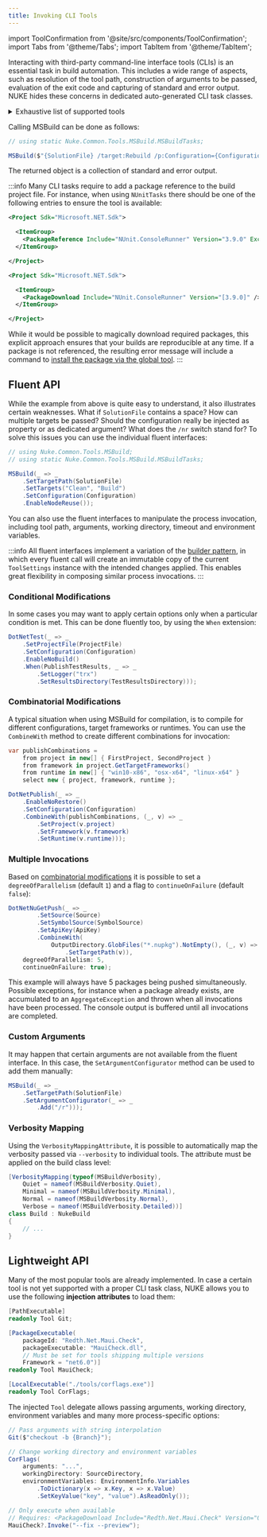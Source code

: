 ```yaml
---
title: Invoking CLI Tools
---
```


import ToolConfirmation from '@site/src/components/ToolConfirmation';
import Tabs from '@theme/Tabs';
import TabItem from '@theme/TabItem';

<ToolConfirmation />

Interacting with third-party command-line interface tools (CLIs) is an essential task in build automation. This includes a wide range of aspects, such as resolution of the tool path, construction of arguments to be passed, evaluation of the exit code and capturing of standard and error output. NUKE hides these concerns in dedicated auto-generated CLI task classes.

<details>
<summary>Exhaustive list of supported tools</summary>

| Tool                                                                                                      | Supported Commands                                                                                                                                                                                                                                                                                                                                                                                                                                                                                                                                                                                                                                                                                                                                                                                                                                                                                                                                                                                                                                                                                                                                                                                                                                                                                                                                                                                                                                                                                                                                                                                                                                                                                                                                                                                                                                                                                                                                                                                                                                                                                                                                                                                                                                                                                                                                                                                                                                                                                                                                                                                                                                                                                                                                                                                                 |
|:----------------------------------------------------------------------------------------------------------|:-------------------------------------------------------------------------------------------------------------------------------------------------------------------------------------------------------------------------------------------------------------------------------------------------------------------------------------------------------------------------------------------------------------------------------------------------------------------------------------------------------------------------------------------------------------------------------------------------------------------------------------------------------------------------------------------------------------------------------------------------------------------------------------------------------------------------------------------------------------------------------------------------------------------------------------------------------------------------------------------------------------------------------------------------------------------------------------------------------------------------------------------------------------------------------------------------------------------------------------------------------------------------------------------------------------------------------------------------------------------------------------------------------------------------------------------------------------------------------------------------------------------------------------------------------------------------------------------------------------------------------------------------------------------------------------------------------------------------------------------------------------------------------------------------------------------------------------------------------------------------------------------------------------------------------------------------------------------------------------------------------------------------------------------------------------------------------------------------------------------------------------------------------------------------------------------------------------------------------------------------------------------------------------------------------------------------------------------------------------------------------------------------------------------------------------------------------------------------------------------------------------------------------------------------------------------------------------------------------------------------------------------------------------------------------------------------------------------------------------------------------------------------------------------------------------------|
| [AzureSignTool](https://github.com/vcsjones/AzureSignTool)                                                | `sign`                                                                                                                                                                                                                                                                                                                                                                                                                                                                                                                                                                                                                                                                                                                                                                                                                                                                                                                                                                                                                                                                                                                                                                                                                                                                                                                                                                                                                                                                                                                                                                                                                                                                                                                                                                                                                                                                                                                                                                                                                                                                                                                                                                                                                                                                                                                                                                                                                                                                                                                                                                                                                                                                                                                                                                                                             |
| [BenchmarkDotNet](https://benchmarkdotnet.org/)                                                           | _Single top-level command_                                                                                                                                                                                                                                                                                                                                                                                                                                                                                                                                                                                                                                                                                                                                                                                                                                                                                                                                                                                                                                                                                                                                                                                                                                                                                                                                                                                                                                                                                                                                                                                                                                                                                                                                                                                                                                                                                                                                                                                                                                                                                                                                                                                                                                                                                                                                                                                                                                                                                                                                                                                                                                                                                                                                                                                         |
| [Boots](https://github.com/jonathanpeppers/boots)                                                         | _Single top-level command_                                                                                                                                                                                                                                                                                                                                                                                                                                                                                                                                                                                                                                                                                                                                                                                                                                                                                                                                                                                                                                                                                                                                                                                                                                                                                                                                                                                                                                                                                                                                                                                                                                                                                                                                                                                                                                                                                                                                                                                                                                                                                                                                                                                                                                                                                                                                                                                                                                                                                                                                                                                                                                                                                                                                                                                         |
| [Chocolatey](https://chocolatey.org/)                                                                     | `find`, `list`, `new`, `outdated`, `pack`, `push`, `search`                                                                                                                                                                                                                                                                                                                                                                                                                                                                                                                                                                                                                                                                                                                                                                                                                                                                                                                                                                                                                                                                                                                                                                                                                                                                                                                                                                                                                                                                                                                                                                                                                                                                                                                                                                                                                                                                                                                                                                                                                                                                                                                                                                                                                                                                                                                                                                                                                                                                                                                                                                                                                                                                                                                                                        |
| [CloudFoundry](https://docs.cloudfoundry.org/cf-cli/cf-help.html)                                         | `api`, `auth`, `bind-service`, `bind-service`, `create-route`, `create-service`, `create-space`, `cups`, `curl`, `delete`, `delete-service`, `delete-space`, `login`, `map-route`, `push`, `restage`, `restart`, `scale -f`, `service`, `set-env`, `set-env`, `start`, `stop`, `target`, `unmap-route`                                                                                                                                                                                                                                                                                                                                                                                                                                                                                                                                                                                                                                                                                                                                                                                                                                                                                                                                                                                                                                                                                                                                                                                                                                                                                                                                                                                                                                                                                                                                                                                                                                                                                                                                                                                                                                                                                                                                                                                                                                                                                                                                                                                                                                                                                                                                                                                                                                                                                                             |
| [Codecov](https://about.codecov.io/)                                                                      | _Single top-level command_                                                                                                                                                                                                                                                                                                                                                                                                                                                                                                                                                                                                                                                                                                                                                                                                                                                                                                                                                                                                                                                                                                                                                                                                                                                                                                                                                                                                                                                                                                                                                                                                                                                                                                                                                                                                                                                                                                                                                                                                                                                                                                                                                                                                                                                                                                                                                                                                                                                                                                                                                                                                                                                                                                                                                                                         |
| [CodeMetrics](https://docs.microsoft.com/en-us/visualstudio/code-quality/code-metrics-values)             | _Single top-level command_                                                                                                                                                                                                                                                                                                                                                                                                                                                                                                                                                                                                                                                                                                                                                                                                                                                                                                                                                                                                                                                                                                                                                                                                                                                                                                                                                                                                                                                                                                                                                                                                                                                                                                                                                                                                                                                                                                                                                                                                                                                                                                                                                                                                                                                                                                                                                                                                                                                                                                                                                                                                                                                                                                                                                                                         |
| [CorFlags](https://docs.microsoft.com/en-us/dotnet/framework/tools/corflags-exe-corflags-conversion-tool) | _Single top-level command_                                                                                                                                                                                                                                                                                                                                                                                                                                                                                                                                                                                                                                                                                                                                                                                                                                                                                                                                                                                                                                                                                                                                                                                                                                                                                                                                                                                                                                                                                                                                                                                                                                                                                                                                                                                                                                                                                                                                                                                                                                                                                                                                                                                                                                                                                                                                                                                                                                                                                                                                                                                                                                                                                                                                                                                         |
| [CoverallsNet](https://coverallsnet.readthedocs.io)                                                       | _Single top-level command_                                                                                                                                                                                                                                                                                                                                                                                                                                                                                                                                                                                                                                                                                                                                                                                                                                                                                                                                                                                                                                                                                                                                                                                                                                                                                                                                                                                                                                                                                                                                                                                                                                                                                                                                                                                                                                                                                                                                                                                                                                                                                                                                                                                                                                                                                                                                                                                                                                                                                                                                                                                                                                                                                                                                                                                         |
| [Coverlet](https://github.com/tonerdo/coverlet/)                                                          | _Single top-level command_                                                                                                                                                                                                                                                                                                                                                                                                                                                                                                                                                                                                                                                                                                                                                                                                                                                                                                                                                                                                                                                                                                                                                                                                                                                                                                                                                                                                                                                                                                                                                                                                                                                                                                                                                                                                                                                                                                                                                                                                                                                                                                                                                                                                                                                                                                                                                                                                                                                                                                                                                                                                                                                                                                                                                                                         |
| [DocFX](https://dotnet.github.io/docfx/)                                                                  | `build`, `dependency`, `download`, `help`, `init`, `merge`, `metadata`, `pdf`, `serve`, `template`                                                                                                                                                                                                                                                                                                                                                                                                                                                                                                                                                                                                                                                                                                                                                                                                                                                                                                                                                                                                                                                                                                                                                                                                                                                                                                                                                                                                                                                                                                                                                                                                                                                                                                                                                                                                                                                                                                                                                                                                                                                                                                                                                                                                                                                                                                                                                                                                                                                                                                                                                                                                                                                                                                                 |
| [Docker](https://www.docker.com/)                                                                         | `attach`, `build`, `builder`, `builder build`, `builder prune`, `buildx build`, `checkpoint`, `checkpoint create`, `checkpoint ls`, `checkpoint rm`, `commit`, `config`, `config create`, `config inspect`, `config ls`, `config rm`, `container`, `container attach`, `container commit`, `container create`, `container diff`, `container exec`, `container export`, `container inspect`, `container kill`, `container logs`, `container ls`, `container pause`, `container port`, `container prune`, `container rename`, `container restart`, `container rm`, `container run`, `container start`, `container stats`, `container stop`, `container top [ps`, `container unpause`, `container update`, `container wait`, `context`, `context create`, `context export`, `context import`, `context inspect`, `context ls`, `context rm`, `context update`, `context use`, `create`, `deploy`, `diff`, `engine`, `engine activate`, `engine check`, `engine update`, `events`, `exec`, `export`, `history`, `image`, `image build`, `image history`, `image import`, `image inspect`, `image load`, `image ls`, `image prune`, `image pull`, `image push`, `image rm`, `image save`, `image tag`, `images`, `import`, `info`, `inspect`, `kill`, `load`, `login`, `logout`, `logs`, `manifest`, `manifest annotate`, `manifest create`, `manifest inspect`, `manifest push`, `network`, `network connect`, `network create`, `network disconnect`, `network inspect`, `network ls`, `network prune`, `network rm`, `node`, `node demote`, `node inspect`, `node ls`, `node promote`, `node ps`, `node rm`, `node update`, `pause`, `plugin`, `plugin create`, `plugin disable`, `plugin enable`, `plugin inspect`, `plugin install`, `plugin ls`, `plugin push`, `plugin rm`, `plugin set`, `plugin upgrade`, `port`, `ps`, `pull`, `push`, `rename`, `restart`, `rm`, `rmi`, `run`, `save`, `search`, `secret`, `secret create`, `secret inspect`, `secret ls`, `secret rm`, `service`, `service create`, `service inspect`, `service logs`, `service ls`, `service ps`, `service rm`, `service rollback`, `service scale`, `service update`, `stack`, `stack deploy`, `stack ls`, `stack ps`, `stack rm`, `stack services`, `start`, `stats`, `stop`, `swarm`, `swarm ca`, `swarm init`, `swarm join HOST:PORT`, `swarm join-token`, `swarm leave`, `swarm unlock`, `swarm unlock-key`, `swarm update`, `system`, `system df`, `system events`, `system info`, `system prune`, `tag`, `top [ps`, `trust`, `trust inspect`, `trust key`, `trust key generate`, `trust key load`, `trust revoke`, `trust sign IMAGE:TAG`, `trust signer`, `trust signer add`, `trust signer remove`, `unpause`, `update`, `version`, `volume`, `volume create`, `volume inspect`, `volume ls`, `volume prune`, `volume rm`, `wait` |
| [DotCover](https://www.jetbrains.com/dotcover)                                                            | `analyse`, `cover`, `delete`, `dotnet`, `merge`, `report`, `zip`                                                                                                                                                                                                                                                                                                                                                                                                                                                                                                                                                                                                                                                                                                                                                                                                                                                                                                                                                                                                                                                                                                                                                                                                                                                                                                                                                                                                                                                                                                                                                                                                                                                                                                                                                                                                                                                                                                                                                                                                                                                                                                                                                                                                                                                                                                                                                                                                                                                                                                                                                                                                                                                                                                                                                   |
| [DotNet](https://docs.microsoft.com/en-us/dotnet/core/tools/)                                             | `build`, `clean`, `msbuild`, `nuget add source`, `nuget push`, `pack`, `publish`, `restore`, `run`, `test`, `tool install`, `tool restore`, `tool uninstall`, `tool update`                                                                                                                                                                                                                                                                                                                                                                                                                                                                                                                                                                                                                                                                                                                                                                                                                                                                                                                                                                                                                                                                                                                                                                                                                                                                                                                                                                                                                                                                                                                                                                                                                                                                                                                                                                                                                                                                                                                                                                                                                                                                                                                                                                                                                                                                                                                                                                                                                                                                                                                                                                                                                                        |
| [EntityFramework](https://docs.microsoft.com/en-us/ef/core/miscellaneous/cli/dotnet)                      | `ef database drop`, `ef database update`, `ef dbcontext info`, `ef dbcontext list`, `ef dbcontext scaffold`, `ef dbcontext script`, `ef migrations add`, `ef migrations list`, `ef migrations remove`, `ef migrations script`                                                                                                                                                                                                                                                                                                                                                                                                                                                                                                                                                                                                                                                                                                                                                                                                                                                                                                                                                                                                                                                                                                                                                                                                                                                                                                                                                                                                                                                                                                                                                                                                                                                                                                                                                                                                                                                                                                                                                                                                                                                                                                                                                                                                                                                                                                                                                                                                                                                                                                                                                                                      |
| [Fixie](https://fixie.github.io/)                                                                         | _Single top-level command_                                                                                                                                                                                                                                                                                                                                                                                                                                                                                                                                                                                                                                                                                                                                                                                                                                                                                                                                                                                                                                                                                                                                                                                                                                                                                                                                                                                                                                                                                                                                                                                                                                                                                                                                                                                                                                                                                                                                                                                                                                                                                                                                                                                                                                                                                                                                                                                                                                                                                                                                                                                                                                                                                                                                                                                         |
| [GitLink](https://github.com/GitTools/GitLink/)                                                           | _Single top-level command_                                                                                                                                                                                                                                                                                                                                                                                                                                                                                                                                                                                                                                                                                                                                                                                                                                                                                                                                                                                                                                                                                                                                                                                                                                                                                                                                                                                                                                                                                                                                                                                                                                                                                                                                                                                                                                                                                                                                                                                                                                                                                                                                                                                                                                                                                                                                                                                                                                                                                                                                                                                                                                                                                                                                                                                         |
| [GitReleaseManager](https://gitreleasemanager.readthedocs.io)                                             | `addasset`, `close`, `create`, `export`, `publish`                                                                                                                                                                                                                                                                                                                                                                                                                                                                                                                                                                                                                                                                                                                                                                                                                                                                                                                                                                                                                                                                                                                                                                                                                                                                                                                                                                                                                                                                                                                                                                                                                                                                                                                                                                                                                                                                                                                                                                                                                                                                                                                                                                                                                                                                                                                                                                                                                                                                                                                                                                                                                                                                                                                                                                 |
| [GitVersion](http://gitversion.readthedocs.io/en/stable/)                                                 | _Single top-level command_                                                                                                                                                                                                                                                                                                                                                                                                                                                                                                                                                                                                                                                                                                                                                                                                                                                                                                                                                                                                                                                                                                                                                                                                                                                                                                                                                                                                                                                                                                                                                                                                                                                                                                                                                                                                                                                                                                                                                                                                                                                                                                                                                                                                                                                                                                                                                                                                                                                                                                                                                                                                                                                                                                                                                                                         |
| [Helm](https://helm.sh/)                                                                                  | `completion`, `create`, `delete`, `dependency build`, `dependency list`, `dependency update`, `fetch`, `get`, `get hooks`, `get manifest`, `get notes`, `get values`, `history`, `home`, `init`, `inspect`, `inspect chart`, `inspect readme`, `inspect values`, `install`, `lint`, `list`, `package`, `plugin install`, `plugin list`, `plugin remove`, `plugin update`, `repo add`, `repo index`, `repo list`, `repo remove`, `repo update`, `reset`, `rollback`, `search`, `serve`, `status`, `template`, `test`, `upgrade`, `verify`, `version`                                                                                                                                                                                                                                                                                                                                                                                                                                                                                                                                                                                                                                                                                                                                                                                                                                                                                                                                                                                                                                                                                                                                                                                                                                                                                                                                                                                                                                                                                                                                                                                                                                                                                                                                                                                                                                                                                                                                                                                                                                                                                                                                                                                                                                                                |
| [ILRepack](https://github.com/gluck/il-repack#readme)                                                     | _Single top-level command_                                                                                                                                                                                                                                                                                                                                                                                                                                                                                                                                                                                                                                                                                                                                                                                                                                                                                                                                                                                                                                                                                                                                                                                                                                                                                                                                                                                                                                                                                                                                                                                                                                                                                                                                                                                                                                                                                                                                                                                                                                                                                                                                                                                                                                                                                                                                                                                                                                                                                                                                                                                                                                                                                                                                                                                         |
| [InnoSetup](http://www.jrsoftware.org/isinfo.php)                                                         | _Single top-level command_                                                                                                                                                                                                                                                                                                                                                                                                                                                                                                                                                                                                                                                                                                                                                                                                                                                                                                                                                                                                                                                                                                                                                                                                                                                                                                                                                                                                                                                                                                                                                                                                                                                                                                                                                                                                                                                                                                                                                                                                                                                                                                                                                                                                                                                                                                                                                                                                                                                                                                                                                                                                                                                                                                                                                                                         |
| [Kubernetes](https://kubernetes.io/)                                                                      | `alpha`, `annotate`, `api-resources`, `api-versions`, `apply`, `apply -k`, `attach`, `auth`, `autoscale`, `certificate`, `cluster-info`, `completion`, `config`, `convert`, `cordon`, `cp`, `create`, `delete`, `describe`, `drain`, `edit`, `exec`, `explain`, `expose`, `get`, `kubectl`, `label`, `logs`, `options`, `patch`, `plugin`, `port-forward`, `proxy`, `replace`, `rolling-update`, `rollout`, `run`, `run-container`, `scale`, `set`, `taint`, `top`, `uncordon`, `version`, `wait`                                                                                                                                                                                                                                                                                                                                                                                                                                                                                                                                                                                                                                                                                                                                                                                                                                                                                                                                                                                                                                                                                                                                                                                                                                                                                                                                                                                                                                                                                                                                                                                                                                                                                                                                                                                                                                                                                                                                                                                                                                                                                                                                                                                                                                                                                                                  |
| [MauiCheck](https://github.com/Redth/dotnet-maui-check)                                                   | `config`                                                                                                                                                                                                                                                                                                                                                                                                                                                                                                                                                                                                                                                                                                                                                                                                                                                                                                                                                                                                                                                                                                                                                                                                                                                                                                                                                                                                                                                                                                                                                                                                                                                                                                                                                                                                                                                                                                                                                                                                                                                                                                                                                                                                                                                                                                                                                                                                                                                                                                                                                                                                                                                                                                                                                                                                           |
| [MinVer](https://github.com/adamralph/minver)                                                             | _Single top-level command_                                                                                                                                                                                                                                                                                                                                                                                                                                                                                                                                                                                                                                                                                                                                                                                                                                                                                                                                                                                                                                                                                                                                                                                                                                                                                                                                                                                                                                                                                                                                                                                                                                                                                                                                                                                                                                                                                                                                                                                                                                                                                                                                                                                                                                                                                                                                                                                                                                                                                                                                                                                                                                                                                                                                                                                         |
| [MSBuild](https://msdn.microsoft.com/en-us/library/ms164311.aspx)                                         | _Single top-level command_                                                                                                                                                                                                                                                                                                                                                                                                                                                                                                                                                                                                                                                                                                                                                                                                                                                                                                                                                                                                                                                                                                                                                                                                                                                                                                                                                                                                                                                                                                                                                                                                                                                                                                                                                                                                                                                                                                                                                                                                                                                                                                                                                                                                                                                                                                                                                                                                                                                                                                                                                                                                                                                                                                                                                                                         |
| [MSpec](https://github.com/machine/machine.specifications)                                                | _Single top-level command_                                                                                                                                                                                                                                                                                                                                                                                                                                                                                                                                                                                                                                                                                                                                                                                                                                                                                                                                                                                                                                                                                                                                                                                                                                                                                                                                                                                                                                                                                                                                                                                                                                                                                                                                                                                                                                                                                                                                                                                                                                                                                                                                                                                                                                                                                                                                                                                                                                                                                                                                                                                                                                                                                                                                                                                         |
| [NerdbankGitVersioning](https://github.com/AArnott/Nerdbank.GitVersioning)                                | `cloud`, `get-commits`, `get-version`, `install`, `prepare-release`, `set-version`, `tag`                                                                                                                                                                                                                                                                                                                                                                                                                                                                                                                                                                                                                                                                                                                                                                                                                                                                                                                                                                                                                                                                                                                                                                                                                                                                                                                                                                                                                                                                                                                                                                                                                                                                                                                                                                                                                                                                                                                                                                                                                                                                                                                                                                                                                                                                                                                                                                                                                                                                                                                                                                                                                                                                                                                          |
| [Netlify](https://docs.netlify.com/cli/get-started/)                                                      | `netlify deploy`, `netlify sites:create`, `netlify sites:delete`                                                                                                                                                                                                                                                                                                                                                                                                                                                                                                                                                                                                                                                                                                                                                                                                                                                                                                                                                                                                                                                                                                                                                                                                                                                                                                                                                                                                                                                                                                                                                                                                                                                                                                                                                                                                                                                                                                                                                                                                                                                                                                                                                                                                                                                                                                                                                                                                                                                                                                                                                                                                                                                                                                                                                   |
| [Npm](https://www.npmjs.com/)                                                                             | `ci`, `install`, `run`                                                                                                                                                                                                                                                                                                                                                                                                                                                                                                                                                                                                                                                                                                                                                                                                                                                                                                                                                                                                                                                                                                                                                                                                                                                                                                                                                                                                                                                                                                                                                                                                                                                                                                                                                                                                                                                                                                                                                                                                                                                                                                                                                                                                                                                                                                                                                                                                                                                                                                                                                                                                                                                                                                                                                                                             |
| [NSwag](https://github.com/RSuter/NSwag)                                                                  | `aspnetcore2openapi`, `aspnetcore2swagger`, `jsonschema2csclient`, `jsonschema2tsclient`, `list-controllers`, `list-types`, `new`, `openapi2csclient`, `openapi2cscontroller`, `openapi2tsclient`, `run`, `swagger2csclient`, `swagger2cscontroller`, `swagger2tsclient`, `types2openapi`, `types2swagger`, `version`, `webapi2openapi`, `webapi2swagger`                                                                                                                                                                                                                                                                                                                                                                                                                                                                                                                                                                                                                                                                                                                                                                                                                                                                                                                                                                                                                                                                                                                                                                                                                                                                                                                                                                                                                                                                                                                                                                                                                                                                                                                                                                                                                                                                                                                                                                                                                                                                                                                                                                                                                                                                                                                                                                                                                                                          |
| [NuGet](https://docs.microsoft.com/en-us/nuget/tools/nuget-exe-cli-reference)                             | `install`, `pack`, `push`, `restore`, `sources add`, `sources disable`, `sources enable`, `sources list`, `sources remove`, `sources update`                                                                                                                                                                                                                                                                                                                                                                                                                                                                                                                                                                                                                                                                                                                                                                                                                                                                                                                                                                                                                                                                                                                                                                                                                                                                                                                                                                                                                                                                                                                                                                                                                                                                                                                                                                                                                                                                                                                                                                                                                                                                                                                                                                                                                                                                                                                                                                                                                                                                                                                                                                                                                                                                       |
| [NUnit](https://www.nunit.org/)                                                                           | _Single top-level command_                                                                                                                                                                                                                                                                                                                                                                                                                                                                                                                                                                                                                                                                                                                                                                                                                                                                                                                                                                                                                                                                                                                                                                                                                                                                                                                                                                                                                                                                                                                                                                                                                                                                                                                                                                                                                                                                                                                                                                                                                                                                                                                                                                                                                                                                                                                                                                                                                                                                                                                                                                                                                                                                                                                                                                                         |
| [Octopus](https://octopus.com/)                                                                           | `build-information`, `create-release`, `deploy-release`, `pack`, `push`                                                                                                                                                                                                                                                                                                                                                                                                                                                                                                                                                                                                                                                                                                                                                                                                                                                                                                                                                                                                                                                                                                                                                                                                                                                                                                                                                                                                                                                                                                                                                                                                                                                                                                                                                                                                                                                                                                                                                                                                                                                                                                                                                                                                                                                                                                                                                                                                                                                                                                                                                                                                                                                                                                                                            |
| [OctoVersion](https://github.com/OctopusDeploy/OctoVersion)                                               | `octoversion`, `octoversion`                                                                                                                                                                                                                                                                                                                                                                                                                                                                                                                                                                                                                                                                                                                                                                                                                                                                                                                                                                                                                                                                                                                                                                                                                                                                                                                                                                                                                                                                                                                                                                                                                                                                                                                                                                                                                                                                                                                                                                                                                                                                                                                                                                                                                                                                                                                                                                                                                                                                                                                                                                                                                                                                                                                                                                                       |
| [OpenCover](https://github.com/OpenCover/opencover)                                                       | _Single top-level command_                                                                                                                                                                                                                                                                                                                                                                                                                                                                                                                                                                                                                                                                                                                                                                                                                                                                                                                                                                                                                                                                                                                                                                                                                                                                                                                                                                                                                                                                                                                                                                                                                                                                                                                                                                                                                                                                                                                                                                                                                                                                                                                                                                                                                                                                                                                                                                                                                                                                                                                                                                                                                                                                                                                                                                                         |
| [Paket](https://fsprojects.github.io/paket)                                                               | `pack`, `push`, `restore`, `update`                                                                                                                                                                                                                                                                                                                                                                                                                                                                                                                                                                                                                                                                                                                                                                                                                                                                                                                                                                                                                                                                                                                                                                                                                                                                                                                                                                                                                                                                                                                                                                                                                                                                                                                                                                                                                                                                                                                                                                                                                                                                                                                                                                                                                                                                                                                                                                                                                                                                                                                                                                                                                                                                                                                                                                                |
| [PowerShell](https://docs.microsoft.com/en-us/powershell/)                                                | _Single top-level command_                                                                                                                                                                                                                                                                                                                                                                                                                                                                                                                                                                                                                                                                                                                                                                                                                                                                                                                                                                                                                                                                                                                                                                                                                                                                                                                                                                                                                                                                                                                                                                                                                                                                                                                                                                                                                                                                                                                                                                                                                                                                                                                                                                                                                                                                                                                                                                                                                                                                                                                                                                                                                                                                                                                                                                                         |
| [Pulumi](https://www.pulumi.com/)                                                                         | `config`, `config cp`, `config get`, `config refresh`, `config rm`, `config set`, `destroy`, `new`, `preview`, `stack`, `stack change-secrets-provider`, `stack export`, `stack graph`, `stack history`, `stack import`, `stack init`, `stack ls`, `stack output`, `stack rename`, `stack rm`, `stack select`, `stack tag get`, `stack tag ls`, `stack tag rm`, `stack tag set`, `up`                                                                                                                                                                                                                                                                                                                                                                                                                                                                                                                                                                                                                                                                                                                                                                                                                                                                                                                                                                                                                                                                                                                                                                                                                                                                                                                                                                                                                                                                                                                                                                                                                                                                                                                                                                                                                                                                                                                                                                                                                                                                                                                                                                                                                                                                                                                                                                                                                              |
| [ReportGenerator](https://github.com/danielpalme/ReportGenerator)                                         | _Single top-level command_                                                                                                                                                                                                                                                                                                                                                                                                                                                                                                                                                                                                                                                                                                                                                                                                                                                                                                                                                                                                                                                                                                                                                                                                                                                                                                                                                                                                                                                                                                                                                                                                                                                                                                                                                                                                                                                                                                                                                                                                                                                                                                                                                                                                                                                                                                                                                                                                                                                                                                                                                                                                                                                                                                                                                                                         |
| [ReSharper](https://www.jetbrains.com/help/resharper/ReSharper_Command_Line_Tools.html)                   | `cleanupcode`, `dupfinder`, `inspectcode`                                                                                                                                                                                                                                                                                                                                                                                                                                                                                                                                                                                                                                                                                                                                                                                                                                                                                                                                                                                                                                                                                                                                                                                                                                                                                                                                                                                                                                                                                                                                                                                                                                                                                                                                                                                                                                                                                                                                                                                                                                                                                                                                                                                                                                                                                                                                                                                                                                                                                                                                                                                                                                                                                                                                                                          |
| [SignClient](https://discoverdot.net/projects/sign-service)                                               | `sign`                                                                                                                                                                                                                                                                                                                                                                                                                                                                                                                                                                                                                                                                                                                                                                                                                                                                                                                                                                                                                                                                                                                                                                                                                                                                                                                                                                                                                                                                                                                                                                                                                                                                                                                                                                                                                                                                                                                                                                                                                                                                                                                                                                                                                                                                                                                                                                                                                                                                                                                                                                                                                                                                                                                                                                                                             |
| [SignTool](https://docs.microsoft.com/en-us/dotnet/framework/tools/signtool-exe)                          | `sign`                                                                                                                                                                                                                                                                                                                                                                                                                                                                                                                                                                                                                                                                                                                                                                                                                                                                                                                                                                                                                                                                                                                                                                                                                                                                                                                                                                                                                                                                                                                                                                                                                                                                                                                                                                                                                                                                                                                                                                                                                                                                                                                                                                                                                                                                                                                                                                                                                                                                                                                                                                                                                                                                                                                                                                                                             |
| [SonarScanner](https://www.sonarqube.org/)                                                                | `begin`, `end`                                                                                                                                                                                                                                                                                                                                                                                                                                                                                                                                                                                                                                                                                                                                                                                                                                                                                                                                                                                                                                                                                                                                                                                                                                                                                                                                                                                                                                                                                                                                                                                                                                                                                                                                                                                                                                                                                                                                                                                                                                                                                                                                                                                                                                                                                                                                                                                                                                                                                                                                                                                                                                                                                                                                                                                                     |
| [SpecFlow](https://specflow.org/)                                                                         | `buildserverrun`, `mstestexecutionreport`, `nunitexecutionreport`, `register`, `register`, `register`, `run`, `stepdefinitionreport`                                                                                                                                                                                                                                                                                                                                                                                                                                                                                                                                                                                                                                                                                                                                                                                                                                                                                                                                                                                                                                                                                                                                                                                                                                                                                                                                                                                                                                                                                                                                                                                                                                                                                                                                                                                                                                                                                                                                                                                                                                                                                                                                                                                                                                                                                                                                                                                                                                                                                                                                                                                                                                                                               |
| [Squirrel](https://github.com/Squirrel/Squirrel.Windows)                                                  | _Single top-level command_                                                                                                                                                                                                                                                                                                                                                                                                                                                                                                                                                                                                                                                                                                                                                                                                                                                                                                                                                                                                                                                                                                                                                                                                                                                                                                                                                                                                                                                                                                                                                                                                                                                                                                                                                                                                                                                                                                                                                                                                                                                                                                                                                                                                                                                                                                                                                                                                                                                                                                                                                                                                                                                                                                                                                                                         |
| [TestCloud](https://developer.xamarin.com/guides/testcloud/)                                              | `submit`                                                                                                                                                                                                                                                                                                                                                                                                                                                                                                                                                                                                                                                                                                                                                                                                                                                                                                                                                                                                                                                                                                                                                                                                                                                                                                                                                                                                                                                                                                                                                                                                                                                                                                                                                                                                                                                                                                                                                                                                                                                                                                                                                                                                                                                                                                                                                                                                                                                                                                                                                                                                                                                                                                                                                                                                           |
| [Unity](https://unity3d.com/)                                                                             | `-createManualActivationFile`, `-returnlicense`                                                                                                                                                                                                                                                                                                                                                                                                                                                                                                                                                                                                                                                                                                                                                                                                                                                                                                                                                                                                                                                                                                                                                                                                                                                                                                                                                                                                                                                                                                                                                                                                                                                                                                                                                                                                                                                                                                                                                                                                                                                                                                                                                                                                                                                                                                                                                                                                                                                                                                                                                                                                                                                                                                                                                                    |
| [VSTest](https://msdn.microsoft.com/en-us/library/jj155796.aspx)                                          | _Single top-level command_                                                                                                                                                                                                                                                                                                                                                                                                                                                                                                                                                                                                                                                                                                                                                                                                                                                                                                                                                                                                                                                                                                                                                                                                                                                                                                                                                                                                                                                                                                                                                                                                                                                                                                                                                                                                                                                                                                                                                                                                                                                                                                                                                                                                                                                                                                                                                                                                                                                                                                                                                                                                                                                                                                                                                                                         |
| [VSWhere](https://github.com/Microsoft/vswhere)                                                           | _Single top-level command_                                                                                                                                                                                                                                                                                                                                                                                                                                                                                                                                                                                                                                                                                                                                                                                                                                                                                                                                                                                                                                                                                                                                                                                                                                                                                                                                                                                                                                                                                                                                                                                                                                                                                                                                                                                                                                                                                                                                                                                                                                                                                                                                                                                                                                                                                                                                                                                                                                                                                                                                                                                                                                                                                                                                                                                         |
| [WebConfigTransformRunner](https://github.com/erichexter/WebConfigTransformRunner)                        | _Single top-level command_                                                                                                                                                                                                                                                                                                                                                                                                                                                                                                                                                                                                                                                                                                                                                                                                                                                                                                                                                                                                                                                                                                                                                                                                                                                                                                                                                                                                                                                                                                                                                                                                                                                                                                                                                                                                                                                                                                                                                                                                                                                                                                                                                                                                                                                                                                                                                                                                                                                                                                                                                                                                                                                                                                                                                                                         |
| [Xunit](https://xunit.github.io)                                                                          | _Single top-level command_                                                                                                                                                                                                                                                                                                                                                                                                                                                                                                                                                                                                                                                                                                                                                                                                                                                                                                                                                                                                                                                                                                                                                                                                                                                                                                                                                                                                                                                                                                                                                                                                                                                                                                                                                                                                                                                                                                                                                                                                                                                                                                                                                                                                                                                                                                                                                                                                                                                                                                                                                                                                                                                                                                                                                                                         |

</details>

Calling MSBuild can be done as follows:

```csharp
// using static Nuke.Common.Tools.MSBuild.MSBuildTasks;

MSBuild($"{SolutionFile} /target:Rebuild /p:Configuration={Configuration} /nr:false");
```

The returned object is a collection of standard and error output.

:::info
Many CLI tasks require to add a package reference to the build project file. For instance, when using `NUnitTasks` there should be one of the following entries to ensure the tool is available:

<Tabs>
  <TabItem value="package-reference" label="PackageReference" default>

```xml title="_build.csproj"
<Project Sdk="Microsoft.NET.Sdk">

  <ItemGroup>
    <PackageReference Include="NUnit.ConsoleRunner" Version="3.9.0" ExcludeAssets="all" />
  </ItemGroup>

</Project>
```

  </TabItem>
  <TabItem value="package-download" label="PackageDownload" default>

```xml title="_build.csproj"
<Project Sdk="Microsoft.NET.Sdk">

  <ItemGroup>
    <PackageDownload Include="NUnit.ConsoleRunner" Version="[3.9.0]" />
  </ItemGroup>

</Project>
```

  </TabItem>
</Tabs>

While it would be possible to magically download required packages, this explicit approach ensures that your builds are reproducible at any time. If a package is not referenced, the resulting error message will include a command to [install the package via the global tool](../06-global-tool/01-packages.md).
:::

## Fluent API

While the example from above is quite easy to understand, it also illustrates certain weaknesses. What if `SolutionFile` contains a space? How can multiple targets be passed? Should the configuration really be injected as property or as dedicated argument? What does the `/nr` switch stand for? To solve this issues you can use the individual fluent interfaces:

```csharp
// using Nuke.Common.Tools.MSBuild;
// using static Nuke.Common.Tools.MSBuild.MSBuildTasks;

MSBuild(_ => _
    .SetTargetPath(SolutionFile)
    .SetTargets("Clean", "Build")
    .SetConfiguration(Configuration)
    .EnableNodeReuse());
```

You can also use the fluent interfaces to manipulate the process invocation, including tool path, arguments, working directory, timeout and environment variables.

:::info
All fluent interfaces implement a variation of the [builder pattern](https://en.wikipedia.org/wiki/Builder_pattern), in which every fluent call will create an immutable copy of the current `ToolSettings` instance with the intended changes applied. This enables great flexibility in composing similar process invocations.
:::

<!-- TODO: website -->
<!-- Using any IDE, an individual fluent interface can easily be discovered via code completion. Most importantly, you can look up the original documentation right from where you are: -->

### Conditional Modifications

In some cases you may want to apply certain options only when a particular condition is met. This can be done fluently too, by using the `When` extension:

```csharp
DotNetTest(_ => _
    .SetProjectFile(ProjectFile)
    .SetConfiguration(Configuration)
    .EnableNoBuild()
    .When(PublishTestResults, _ => _
        .SetLogger("trx")
        .SetResultsDirectory(TestResultsDirectory)));
```

### Combinatorial Modifications

A typical situation when using MSBuild for compilation, is to compile for different configurations, target frameworks or runtimes. You can use the `CombineWith` method to create different combinations for invocation:

```csharp
var publishCombinations =
    from project in new[] { FirstProject, SecondProject }
    from framework in project.GetTargetFrameworks()
    from runtime in new[] { "win10-x86", "osx-x64", "linux-x64" }
    select new { project, framework, runtime };

DotNetPublish(_ => _
    .EnableNoRestore()
    .SetConfiguration(Configuration)
    .CombineWith(publishCombinations, (_, v) => _
        .SetProject(v.project)
        .SetFramework(v.framework)
        .SetRuntime(v.runtime)));
```

### Multiple Invocations

Based on [combinatorial modifications](#combinatorial-modifications) it is possible to set a `degreeOfParallelism` (default `1`) and a flag to `continueOnFailure` (default `false`):

```csharp
DotNetNuGetPush(_ => _
        .SetSource(Source)
        .SetSymbolSource(SymbolSource)
        .SetApiKey(ApiKey)
        .CombineWith(
            OutputDirectory.GlobFiles("*.nupkg").NotEmpty(), (_, v) => _
                .SetTargetPath(v)),
    degreeOfParallelism: 5,
    continueOnFailure: true);
```

This example will always have 5 packages being pushed simultaneously. Possible exceptions, for instance when a package already exists, are accumulated to an `AggregateException` and thrown when all invocations have been processed. The console output is buffered until all invocations are completed.

### Custom Arguments

It may happen that certain arguments are not available from the fluent interface. In this case, the `SetArgumentConfigurator` method can be used to add them manually:

```csharp
MSBuild(_ => _
    .SetTargetPath(SolutionFile)
    .SetArgumentConfigurator(_ => _
        .Add("/r")));
```

<!--
    SetToolPath
    SetWorkingDirectory
    SetExecutionTimeout
    SetEnvironmentVariables
    LogOutput
    When
    SetArgumentConfigurator
-->

### Verbosity Mapping

Using the `VerbosityMappingAttribute`, it is possible to automatically map the verbosity passed via `--verbosity` to individual tools. The attribute must be applied on the build class level:

```csharp
[VerbosityMapping(typeof(MSBuildVerbosity),
    Quiet = nameof(MSBuildVerbosity.Quiet),
    Minimal = nameof(MSBuildVerbosity.Minimal),
    Normal = nameof(MSBuildVerbosity.Normal),
    Verbose = nameof(MSBuildVerbosity.Detailed))]
class Build : NukeBuild
{
    // ...
}
```

## Lightweight API

Many of the most popular tools are already implemented. In case a certain tool is not yet supported with a proper CLI task class, NUKE allows you to use the following **injection attributes** to load them:

<!-- snippet: tool-invocation-lightweight -->
```csharp
[PathExecutable]
readonly Tool Git;

[PackageExecutable(
    packageId: "Redth.Net.Maui.Check",
    packageExecutable: "MauiCheck.dll",
    // Must be set for tools shipping multiple versions
    Framework = "net6.0")]
readonly Tool MauiCheck;

[LocalExecutable("./tools/corflags.exe")]
readonly Tool CorFlags;
```
<!-- endSnippet -->

The injected `Tool` delegate allows passing arguments, working directory, environment variables and many more process-specific options:

<!-- snippet: tool-invocation-lightweight-usage -->
```csharp
// Pass arguments with string interpolation
Git($"checkout -b {Branch}");

// Change working directory and environment variables
CorFlags(
    arguments: "...",
    workingDirectory: SourceDirectory,
    environmentVariables: EnvironmentInfo.Variables
        .ToDictionary(x => x.Key, x => x.Value)
        .SetKeyValue("key", "value").AsReadOnly());

// Only execute when available
// Requires: <PackageDownload Include="Redth.Net.Maui.Check" Version="0.10.0" />
MauiCheck?.Invoke("--fix --preview");
```
<!-- endSnippet -->

